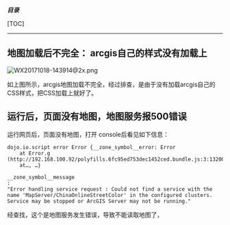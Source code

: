 ***目录***    

[TOC]    

-------------   

## 地图加载后不完全：  arcgis自己的样式没有加载上    

![WX20171018-143914@2x.png](https://bitbucket.org/repo/oE6yEX/images/2647111525-WX20171018-143914@2x.png)     

如上图所示，arcgis地图加载不完全，经过排查，是由于没有加载arcgis自己的CSS样式，把CSS加载上就好了。 


## 运行后，页面没有地图，地图服务报500错误   

运行网页后，页面没有地图，打开 console后看见如下信息：   

```
dojo.io.script error Error {__zone_symbol__error: Error
    at Error.g (http://192.168.100.92/polyfills.6fc95ed753dec1452ced.bundle.js:3:13200)
    at…, …}

__zone_symbol__message
:
"Error handling service request : Could not find a service with the name 'MapServer/ChinaOnlineStreetColor' in the configured clusters. Service may be stopped or ArcGIS Server may not be running."
```    

经查找，这个是地图服务发生错误，导致不能读取地图了，